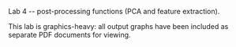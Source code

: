 Lab 4 -- post-processing functions (PCA and feature extraction). 

This lab is graphics-heavy: all output graphs have been included as separate PDF documents for viewing. 
